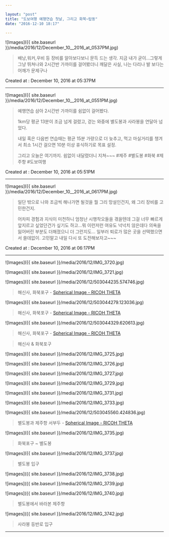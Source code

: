 ```yaml
---

layout: "post"  
title: "도보여행 예행연습 첫날, 그리고 화북~탑동"  
date: "2016-12-10 18:17"

---
```


![Images]({{ site.baseurl }}/media/2016/12/December_10__2016_at_0537PM.jpg)

> 배낭,워커,우비 등 장비를 알아보다보니 문득 드는 생각. 지금 내가 굳이...그렇게 그냥 뛰쳐나와 2시간반 가까이를 걸어봤더니 깨달은 사실, 나는 다리나 발 보다는 어깨가 문제구나

Created at : December 10, 2016 at 05:37PM

---

![Images]({{ site.baseurl }}/media/2016/12/December_10__2016_at_0551PM.jpg)

> 예행연습 삼아 2시간반 가까이를 쉼없이 걸어봤다.
>
> 1km당 평균 13분이 조금 넘게 걸렸고, 걷는 와중에 별도봉과 사라봉을 연달아 넘었다.
>
> 내일 혹은 다음번 연습때는 평균 15분 가량으로 더 늦추고, 먹고 마실거리를 챙겨서 최소 1시간 걸으면 10분 이상 휴식하기로 목표 설정.
>
> 그리고 오늘은 여기까지. 쉼없이 내달렸더니 지쳐~~~ #제주 #별도봉 #화북 #제주항 #도보여행

Created at : December 10, 2016 at 05:51PM

---

![Images]({{ site.baseurl }}/media/2016/12/December_10__2016_at_0617PM.jpg)

> 일단 밖으로 나와 조금씩 해나가면 될것을 뭘 그리 망설인건지, 왜 그리 장비를 고민한건지.
>
> 어차피 경험과 지식이 미천하니 엄청난 시행착오들을 겪을텐데 그걸 너무 빠르게 앞지르고 싶었던건가 싶기도 하고...뭐 이런저런 여유도 넉넉치 않은데다 의욕을 잃어버린 부분도 더해졌으니 더 그런지도... 일부러 퇴로가 많은 곳을 선택했으면서 쓸데없이. 고민말고 내일 다시 또 도전해보자고~~~

Created at : December 10, 2016 at 06:17PM

---

![Images]({{ site.baseurl }}/media/2016/12/IMG_3720.jpg)

![Images]({{ site.baseurl }}/media/2016/12/IMG_3721.jpg)

![Images]({{ site.baseurl }}/media/2016/12/503044235.574746.jpg)

<blockquote data-width="500" data-height="375" class="ricoh-theta-spherical-image" >해신사, 화북포구 - <a href="https://theta360.com/s/jfgIzaJbJt9xhtNY2TxyBeF9g" target="_blank">Spherical Image - RICOH THETA</a></blockquote><script async src="https://theta360.com/widgets.js" charset="utf-8"></script>

![Images]({{ site.baseurl }}/media/2016/12/503044279.123036.jpg)

<blockquote data-width="500" data-height="375" class="ricoh-theta-spherical-image" >해신사, 화북포구 - <a href="https://theta360.com/s/hfMKo27ADpUTMyDitSJ4tM1Jc" target="_blank">Spherical Image - RICOH THETA</a></blockquote><script async src="https://theta360.com/widgets.js" charset="utf-8"></script>

![Images]({{ site.baseurl }}/media/2016/12/503044329.620613.jpg)

<blockquote data-width="500" data-height="375" class="ricoh-theta-spherical-image" >해신사, 화북포구 - <a href="https://theta360.com/s/fmG088Xs43rIm0oICR79cw9mG" target="_blank">Spherical Image - RICOH THETA</a></blockquote><script async src="https://theta360.com/widgets.js" charset="utf-8"></script>

> 해신사 & 화북포구

![Images]({{ site.baseurl }}/media/2016/12/IMG_3725.jpg)

![Images]({{ site.baseurl }}/media/2016/12/IMG_3726.jpg)

![Images]({{ site.baseurl }}/media/2016/12/IMG_3727.jpg)

![Images]({{ site.baseurl }}/media/2016/12/IMG_3729.jpg)

![Images]({{ site.baseurl }}/media/2016/12/IMG_3731.jpg)

![Images]({{ site.baseurl }}/media/2016/12/IMG_3733.jpg)

![Images]({{ site.baseurl }}/media/2016/12/503045560.424836.jpg)

<blockquote data-width="500" data-height="375" class="ricoh-theta-spherical-image" >별도봉과 제주항 서부두 - <a href="https://theta360.com/s/lqFX3DPMh6FawmsucqhX4ygXU" target="_blank">Spherical Image - RICOH THETA</a></blockquote><script async src="https://theta360.com/widgets.js" charset="utf-8"></script>

![Images]({{ site.baseurl }}/media/2016/12/IMG_3735.jpg)

> 화북포구 ~ 별도봉

![Images]({{ site.baseurl }}/media/2016/12/IMG_3737.jpg)

> 별도봉 입구

![images]({{ site.baseurl }}/media/2016/12/IMG_3738.jpg)

![images]({{ site.baseurl }}/media/2016/12/IMG_3739.jpg)

![images]({{ site.baseurl }}/media/2016/12/IMG_3740.jpg)

> 별도봉에서 바라본 제주항

![images]({{ site.baseurl }}/media/2016/12/IMG_3742.jpg)

> 사라봉 등반로 입구

---
